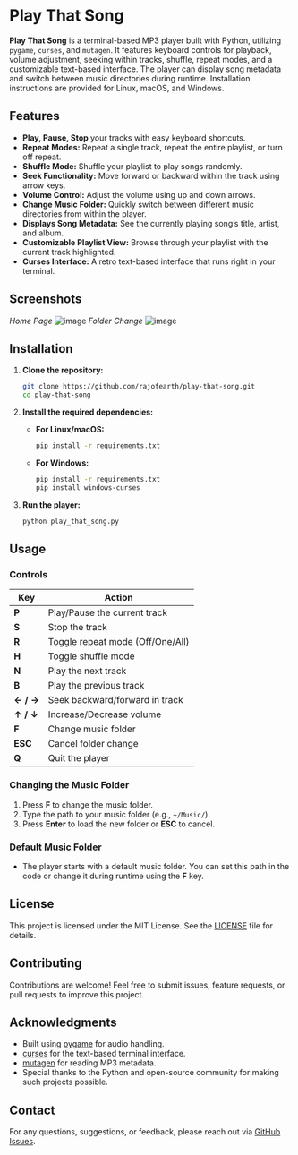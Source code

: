# Play That Song

**Play That Song** is a terminal-based MP3 player built with Python, utilizing `pygame`, `curses`, and `mutagen`. It features keyboard controls for playback, volume adjustment, seeking within tracks, shuffle, repeat modes, and a customizable text-based interface. The player can display song metadata and switch between music directories during runtime. Installation instructions are provided for Linux, macOS, and Windows.

## Features

- **Play, Pause, Stop** your tracks with easy keyboard shortcuts.
- **Repeat Modes:** Repeat a single track, repeat the entire playlist, or turn off repeat.
- **Shuffle Mode:** Shuffle your playlist to play songs randomly.
- **Seek Functionality:** Move forward or backward within the track using arrow keys.
- **Volume Control:** Adjust the volume using up and down arrows.
- **Change Music Folder:** Quickly switch between different music directories from within the player.
- **Displays Song Metadata:** See the currently playing song’s title, artist, and album.
- **Customizable Playlist View:** Browse through your playlist with the current track highlighted.
- **Curses Interface:** A retro text-based interface that runs right in your terminal.

## Screenshots
*Home Page*
![image](https://github.com/user-attachments/assets/053576e7-b887-430c-b0f5-482883f01bcf)
*Folder Change*
![image](https://github.com/user-attachments/assets/a5051130-2969-462a-ad76-064f2af49a57)




## Installation

1. **Clone the repository:**
    ```bash
    git clone https://github.com/rajofearth/play-that-song.git
    cd play-that-song
    ```

2. **Install the required dependencies:**

    - **For Linux/macOS:**
      ```bash
      pip install -r requirements.txt
      ```

    - **For Windows:**
      ```bash
      pip install -r requirements.txt
      pip install windows-curses
      ```

3. **Run the player:**
    ```bash
    python play_that_song.py
    ```

## Usage

### Controls

| Key         | Action                            |
|-------------|-----------------------------------|
| **P**       | Play/Pause the current track      |
| **S**       | Stop the track                    |
| **R**       | Toggle repeat mode (Off/One/All)  |
| **H**       | Toggle shuffle mode               |
| **N**       | Play the next track               |
| **B**       | Play the previous track           |
| **← / →**   | Seek backward/forward in track    |
| **↑ / ↓**   | Increase/Decrease volume          |
| **F**       | Change music folder               |
| **ESC**     | Cancel folder change              |
| **Q**       | Quit the player                   |

### Changing the Music Folder

1. Press **F** to change the music folder.
2. Type the path to your music folder (e.g., `~/Music/`).
3. Press **Enter** to load the new folder or **ESC** to cancel.

### Default Music Folder

- The player starts with a default music folder. You can set this path in the code or change it during runtime using the **F** key.

## License

This project is licensed under the MIT License. See the [LICENSE](LICENSE) file for details.

## Contributing

Contributions are welcome! Feel free to submit issues, feature requests, or pull requests to improve this project.

## Acknowledgments

- Built using [pygame](https://www.pygame.org/) for audio handling.
- [curses](https://docs.python.org/3/library/curses.html) for the text-based terminal interface.
- [mutagen](https://mutagen.readthedocs.io/en/latest/) for reading MP3 metadata.
- Special thanks to the Python and open-source community for making such projects possible.

## Contact

For any questions, suggestions, or feedback, please reach out via [GitHub Issues](https://github.com/rajofearth/play-that-song/issues).
